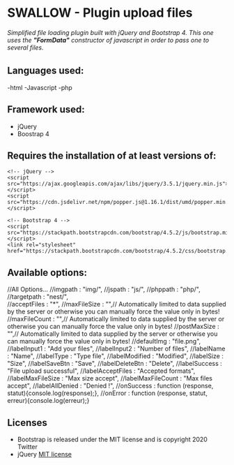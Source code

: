 # SWALLOW - Plugin upload files
###### Simplified file loading plugin built with jQuery and Bootstrap 4. This one uses the **"FormData"** constructor of javascript in order to pass one to several files.

## Languages ​​used:
-html
-Javascript
-php 

## Framework used:
- jQuery
- Boostrap 4

## Requires the installation of at least versions of:
    <!-- jQuery -->
    <script src="https://ajax.googleapis.com/ajax/libs/jquery/3.5.1/jquery.min.js"></script>
    <script src="https://cdn.jsdelivr.net/npm/popper.js@1.16.1/dist/umd/popper.min.js"></script>

    <!-- Bootstrap 4 -->
    <script src="https://stackpath.bootstrapcdn.com/bootstrap/4.5.2/js/bootstrap.min.js"></script>   
    <link rel="stylesheet" href="https://stackpath.bootstrapcdn.com/bootstrap/4.5.2/css/bootstrap.min.css">

## Available options:  

//All Options...
    //imgpath             : "img/",
    //jspath              : "js/",
    //phppath             : "php/",         
    //targetpath          : "nest/",         
    //acceptFiles         : "*",
    //maxFileSize         : "",// Automatically limited to data supplied by the server or otherwise you can manually force the value only in bytes!
    //maxFileCount        : "",// Automatically limited to data supplied by the server or otherwise you can manually force the value only in bytes!
    //postMaxSize         : "",// Automatically limited to data supplied by the server or otherwise you can manually force the value only in bytes!
    //defaultImg          : "file.png",
    //labelInput1         : "Add your files",
    //labelInput2         : "Number of files",
    //labelName           : "Name",
    //labelType           : "Type file",
    //labelModified       : "Modified",
    //labelSize           : "Size",
    //labelSaveBtn        : "Save",
    //labelDeleteBtn      : "Delete",
    //labelSuccess        : "File upload successful",
    //labelAcceptFiles    : "Accepted formats",
    //labelMaxFileSize    : "Max size accept",
    //labelMaxFileCount   : "Max files accept",
    //labelAllDenied      : "Denied !",
    //onSuccess           : function (response, statut){console.log(response);},
    //onError             : function (response, statut, erreur){console.log(erreur);}


## Licenses
- Bootstrap is released under the MIT license and is copyright 2020 Twitter
- jQuery [MIT license](https://tldrlegal.com/license/mit-license)

